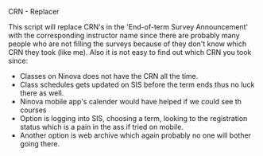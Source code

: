 CRN - Replacer

This script will replace CRN's in the 'End-of-term Survey Announcement' with the corresponding instructor name since there are probably many people who are not
filling the surveys because of they don't know which CRN they took (like me). Also it is not easy to find out which CRN 
you took since:
- Classes on Ninova does not have the CRN all the time.
- Class schedules gets updated on SIS before the term ends thus no luck there as well.
- Ninova mobile app's calender would have helped if we could see th courses
- Option is logging into SIS, choosing a term, looking to the registration status which is a pain in the ass if tried on mobile.
- Another option is web archive which again probably no one will bother going there.